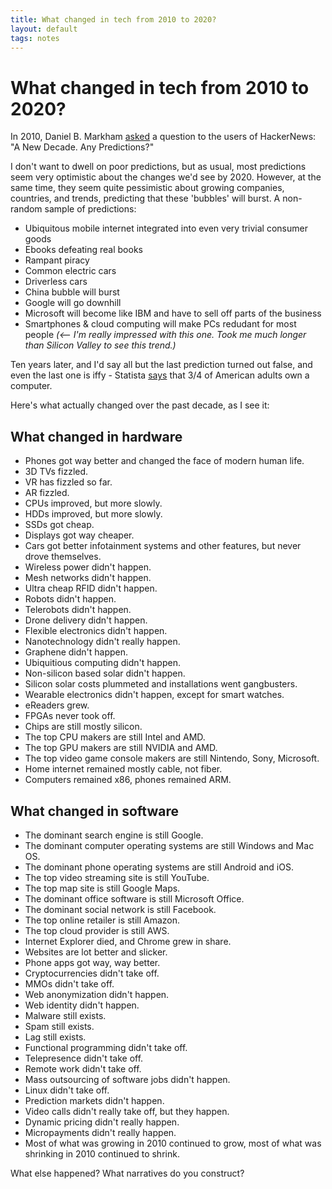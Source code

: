```yaml
---
title: What changed in tech from 2010 to 2020?
layout: default
tags: notes
---
```


# What changed in tech from 2010 to 2020?

In 2010, Daniel B. Markham [asked](https://web.archive.org/web/20200727021254/https://news.ycombinator.com/item?id=1025681) a question to the users of HackerNews: "A New Decade. Any Predictions?"

I don't want to dwell on poor predictions, but as usual, most predictions seem very optimistic about the changes we'd see by 2020. However, at the same time, they seem quite pessimistic about growing companies, countries, and trends, predicting that these 'bubbles' will burst. A non-random sample of predictions:
- Ubiquitous mobile internet integrated into even very trivial consumer goods
- Ebooks defeating real books
- Rampant piracy
- Common electric cars
- Driverless cars
- China bubble will burst
- Google will go downhill
- Microsoft will become like IBM and have to sell off parts of the business
- Smartphones & cloud computing will make PCs redudant for most people _(<-- I'm really impressed with this one. Took me much longer than Silicon Valley to see this trend.)_

Ten years later, and I'd say all but the last prediction turned out false, and even the last one is iffy - Statista [says](https://web.archive.org/web/20200530110631/https://www.statista.com/statistics/756054/united-states-adults-desktop-laptop-ownership/) that 3/4 of American adults own a computer.

Here's what actually changed over the past decade, as I see it:

## What changed in hardware
- Phones got way better and changed the face of modern human life. 
- 3D TVs fizzled. 
- VR has fizzled so far.
- AR fizzled. 
- CPUs improved, but more slowly.
- HDDs improved, but more slowly.
- SSDs got cheap.
- Displays got way cheaper.
- Cars got better infotainment systems and other features, but never drove themselves.
- Wireless power didn't happen.
- Mesh networks didn't happen.
- Ultra cheap RFID didn't happen. 
- Robots didn't happen.
- Telerobots didn't happen.
- Drone delivery didn't happen.
- Flexible electronics didn't happen.
- Nanotechnology didn't really happen.
- Graphene didn't happen. 
- Ubiquitious computing didn't happen.
- Non-silicon based solar didn't happen.
- Silicon solar costs plummeted and installations went gangbusters.
- Wearable electronics didn't happen, except for smart watches.
- eReaders grew.
- FPGAs never took off.
- Chips are still mostly silicon.
- The top CPU makers are still Intel and AMD.
- The top GPU makers are still NVIDIA and AMD.
- The top video game console makers are still Nintendo, Sony, Microsoft.
- Home internet remained mostly cable, not fiber.
- Computers remained x86, phones remained ARM.

## What changed in software
- The dominant search engine is still Google. 
- The dominant computer operating systems are still Windows and Mac OS. 
- The dominant phone operating systems are still Android and iOS. 
- The top video streaming site is still YouTube. 
- The top map site is still Google Maps. 
- The dominant office software is still Microsoft Office. 
- The dominant social network is still Facebook. 
- The top online retailer is still Amazon. 
- The top cloud provider is still AWS. 
- Internet Explorer died, and Chrome grew in share. 
- Websites are lot better and slicker. 
- Phone apps got way, way better. 
- Cryptocurrencies didn't take off. 
- MMOs didn't take off. 
- Web anonymization didn't happen. 
- Web identity didn't happen. 
- Malware still exists. 
- Spam still exists. 
- Lag still exists. 
- Functional programming didn't take off.
- Telepresence didn't take off. 
- Remote work didn't take off.
- Mass outsourcing of software jobs didn't happen.
- Linux didn't take off. 
- Prediction markets didn't happen.
- Video calls didn't really take off, but they happen.
- Dynamic pricing didn't really happen.
- Micropayments didn't really happen.
- Most of what was growing in 2010 continued to grow, most of what was shrinking in 2010 continued to shrink.

What else happened? What narratives do you construct?
